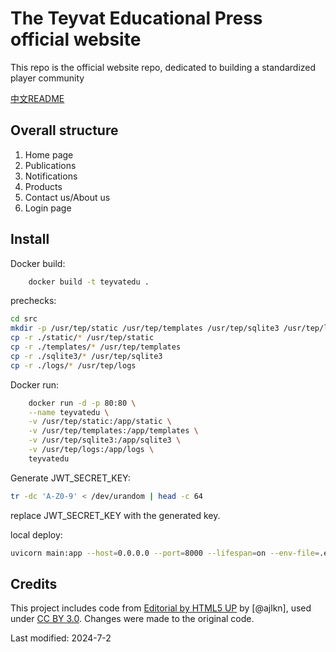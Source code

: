 # The Teyvat Educational Press official website

This repo is the official website repo, dedicated to building a standardized player community

[中文README](README.zh.md)
## Overall structure

1. Home page
2. Publications
3. Notifications
4. Products
5. Contact us/About us
6. Login page



## Install

Docker build:

```bash
    docker build -t teyvatedu .
```

prechecks:
```bash
cd src
mkdir -p /usr/tep/static /usr/tep/templates /usr/tep/sqlite3 /usr/tep/logs
cp -r ./static/* /usr/tep/static
cp -r ./templates/* /usr/tep/templates
cp -r ./sqlite3/* /usr/tep/sqlite3
cp -r ./logs/* /usr/tep/logs
```

Docker run:

```bash
    docker run -d -p 80:80 \
    --name teyvatedu \
    -v /usr/tep/static:/app/static \
    -v /usr/tep/templates:/app/templates \
    -v /usr/tep/sqlite3:/app/sqlite3 \
    -v /usr/tep/logs:/app/logs \
    teyvatedu
```

Generate JWT_SECRET_KEY: 
```bash
tr -dc 'A-Z0-9' < /dev/urandom | head -c 64
```
replace JWT_SECRET_KEY with the generated key.

local deploy:
```bash
uvicorn main:app --host=0.0.0.0 --port=8000 --lifespan=on --env-file=.env --log-config=uvicorn_log.yaml
```

## Credits

This project includes code from [Editorial by HTML5 UP](html5up.net) by [@ajlkn], used under [CC BY 3.0](html5up.net/license). Changes were made to the original code.

Last modified: 2024-7-2